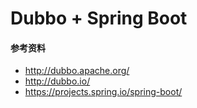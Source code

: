 # Dubbo + Spring Boot

#### 参考资料
- <http://dubbo.apache.org/>
- <http://dubbo.io/>
- <https://projects.spring.io/spring-boot/>